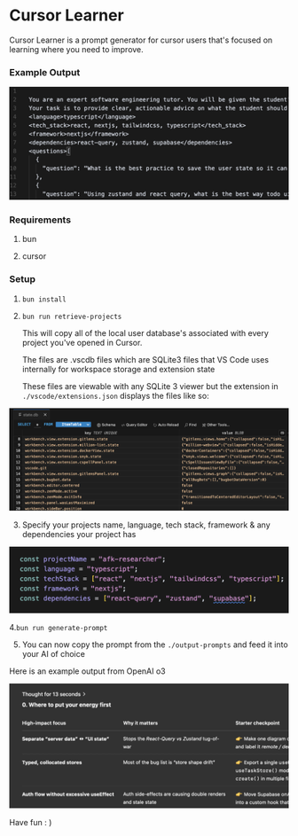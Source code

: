 # Cursor Learner

Cursor Learner is a prompt generator for cursor users that's focused on learning where you need to improve.

### Example Output

![](/assets/example-prompt-output.png)

### Requirements

1. bun

2. cursor

### Setup

1. `bun install`

2. `bun run retrieve-projects`

   This will copy all of the local user database's associated with every project you've opened in Cursor.

   The files are .vscdb files which are SQLite3 files that VS Code uses internally for workspace storage and extension state

   These files are viewable with any SQLite 3 viewer but the extension in `./vscode/extensions.json` displays the files like so:

![](/assets/vscdb-file-example.png)

3. Specify your projects name, language, tech stack, framework & any dependencies your project has

![](/assets/project-info.png)

4.`bun run generate-prompt`

5. You can now copy the prompt from the `./output-prompts` and feed it into your AI of choice

Here is an example output from OpenAI o3

![](/assets/llm-response.png)

Have fun : )
